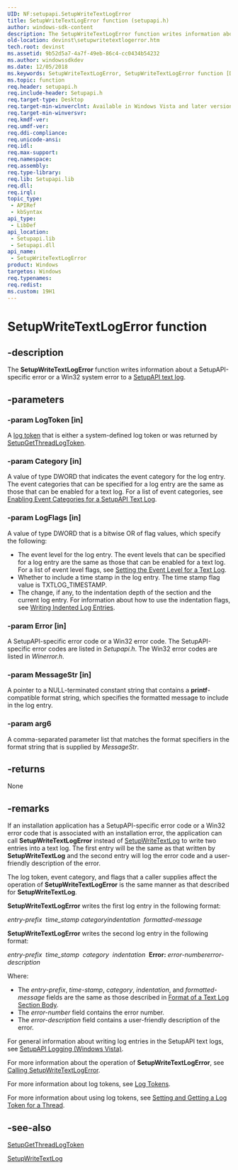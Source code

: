 ```yaml
---
UID: NF:setupapi.SetupWriteTextLogError
title: SetupWriteTextLogError function (setupapi.h)
author: windows-sdk-content
description: The SetupWriteTextLogError function writes information about a SetupAPI-specific error or a Win32 system error to a SetupAPI text log.
old-location: devinst\setupwritetextlogerror.htm
tech.root: devinst
ms.assetid: 9b52d5a7-4a7f-49eb-86c4-cc0434b54232
ms.author: windowssdkdev
ms.date: 12/05/2018
ms.keywords: SetupWriteTextLogError, SetupWriteTextLogError function [Device and Driver Installation], devinst.setupwritetextlogerror, setupapi/SetupWriteTextLogError, setupapilog-ref_886f507a-408e-4745-b9d2-ea0cf1bf7250.xml
ms.topic: function
req.header: setupapi.h
req.include-header: Setupapi.h
req.target-type: Desktop
req.target-min-winverclnt: Available in Windows Vista and later versions of Windows.
req.target-min-winversvr: 
req.kmdf-ver: 
req.umdf-ver: 
req.ddi-compliance: 
req.unicode-ansi: 
req.idl: 
req.max-support: 
req.namespace: 
req.assembly: 
req.type-library: 
req.lib: Setupapi.lib
req.dll: 
req.irql: 
topic_type:
 - APIRef
 - kbSyntax
api_type:
 - LibDef
api_location:
 - Setupapi.lib
 - Setupapi.dll
api_name:
 - SetupWriteTextLogError
product: Windows
targetos: Windows
req.typenames: 
req.redist: 
ms.custom: 19H1
---
```


# SetupWriteTextLogError function


## -description


The <b>SetupWriteTextLogError</b> function writes information about a SetupAPI-specific error or a Win32 system error to a <a href="https://docs.microsoft.com/windows-hardware/drivers/install/setupapi-text-logs">SetupAPI text log</a>.


## -parameters




### -param LogToken [in]

A <a href="https://docs.microsoft.com/windows-hardware/drivers/install/log-tokens">log token</a> that is either a system-defined log token or was returned by <a href="https://docs.microsoft.com/windows/desktop/api/setupapi/nf-setupapi-setupgetthreadlogtoken">SetupGetThreadLogToken</a>.


### -param Category [in]

A value of type DWORD that indicates the event category for the log entry. The event categories that can be specified for a log entry are the same as those that can be enabled for a text log. For a list of event categories, see <a href="https://docs.microsoft.com/windows-hardware/drivers/install/enabling-event-categories-for-a-text-log">Enabling Event Categories for a SetupAPI Text Log</a>. 


### -param LogFlags [in]

A value of type DWORD that is a bitwise OR of flag values, which specify the following:

<ul>
<li>
The event level for the log entry. The event levels that can be specified for a log entry are the same as those that can be enabled for a text log. For a list of event level flags, see <a href="https://docs.microsoft.com/windows-hardware/drivers/install/setting-the-event-level-for-a-text-log">Setting the Event Level for a Text Log</a>. 

</li>
<li>
Whether to include a time stamp in the log entry. The time stamp flag value is TXTLOG_TIMESTAMP.

</li>
<li>
The change, if any, to the indentation depth of the section and the current log entry. For information about how to use the indentation flags, see <a href="https://docs.microsoft.com/windows-hardware/drivers/install/writing-indented-log-entries">Writing Indented Log Entries</a>.

</li>
</ul>

### -param Error [in]

A SetupAPI-specific error code or a Win32 error code. The SetupAPI-specific error codes are listed in <i>Setupapi.h</i>. The Win32 error codes are listed in <i>Winerror.h</i>.


### -param MessageStr [in]

A pointer to a NULL-terminated constant string that contains a <b>printf</b>-compatible format string, which specifies the formatted message to include in the log entry. 


### -param arg6

A comma-separated parameter list that matches the format specifiers in the format string that is supplied by <i>MessageStr</i>. 


## -returns



None




## -remarks



If an installation application has a SetupAPI-specific error code or a Win32 error code that is associated with an installation error, the application can call <b>SetupWriteTextLogError</b> instead of <a href="https://docs.microsoft.com/windows/desktop/api/setupapi/nf-setupapi-setupwritetextlog">SetupWriteTextLog</a> to write two entries into a text log. The first entry will be the same as that written by <b>SetupWriteTextLog</b> and the second entry will log the error code and a user-friendly description of the error.

The log token, event category, and flags that a caller supplies affect the operation of <b>SetupWriteTextLogError</b> is the same manner as that described for <b>SetupWriteTextLog</b>.

<b>SetupWriteTextLogError</b> writes the first log entry in the following format: 

<i>entry-prefix</i>  <i>time_stamp category</i><i>indentation</i>  <i>formatted-message</i>

<b>SetupWriteTextLogError</b> writes the second log entry in the following format:

<i>entry-prefix</i>  <i>time_stamp</i>  <i>category</i> 
     <i>indentation</i>  
     <b>Error:</b> <i>error-numbererror-description</i>

Where:

<ul>
<li>
The <i>entry-prefix</i>, <i>time-stamp</i>, <i>category</i>, <i>indentation</i>, and <i>formatted-message</i> fields are the same as those described in <a href="https://docs.microsoft.com/windows-hardware/drivers/install/format-of-a-text-log-section-body">Format of a Text Log Section Body</a>.

</li>
<li>
The <i>error-number</i> field contains the error number.

</li>
<li>
The <i>error-description</i> field contains a user-friendly description of the error.

</li>
</ul>
For general information about writing log entries in the SetupAPI text logs, see <a href="https://docs.microsoft.com/windows-hardware/drivers/install/setupapi-logging--windows-vista-and-later-">SetupAPI Logging (Windows Vista)</a>. 

For more information about the operation of <b>SetupWriteTextLogError</b>, see <a href="https://docs.microsoft.com/windows-hardware/drivers/install/calling-setupwritetextlogerror">Calling SetupWriteTextLogError</a>. 

For more information about log tokens, see <a href="https://docs.microsoft.com/windows-hardware/drivers/install/log-tokens">Log Tokens</a>.

For more information about using log tokens, see <a href="https://docs.microsoft.com/windows-hardware/drivers/install/setting-and-getting-a-log-token-for-a-thread">Setting and Getting a Log Token for a Thread</a>.




## -see-also




<a href="https://docs.microsoft.com/windows/desktop/api/setupapi/nf-setupapi-setupgetthreadlogtoken">SetupGetThreadLogToken</a>



<a href="https://docs.microsoft.com/windows/desktop/api/setupapi/nf-setupapi-setupwritetextlog">SetupWriteTextLog</a>
 

 

